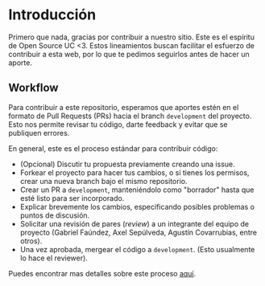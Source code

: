 # Introducción

Primero que nada, gracias por contribuir a nuestro sitio. Este es el espíritu de Open Source UC <3. Estos lineamientos buscan facilitar el esfuerzo de contribuir a esta web, por lo que te pedimos seguirlos antes de hacer un aporte.

## Workflow

Para contribuir a este repositorio, esperamos que aportes estén en el formato de Pull Requests (PRs) hacia el branch `development` del proyecto. Esto nos permite revisar tu código, darte feedback y evitar que se publiquen errores.

En general, este es el proceso estándar para contribuir código:

- (Opcional) Discutir tu propuesta previamente creando una issue.
- Forkear el proyecto para hacer tus cambios, o si tienes los permisos, crear una nueva branch bajo el mismo repositorio.
- Crear un PR a `development`, manteniéndolo como "borrador" hasta que esté listo para ser incorporado.
- Explicar brevemente los cambios, especificando posibles problemas o puntos de discusión.
- Solicitar una revisión de pares (*review*) a un integrante del equipo de proyecto (Gabriel Faúndez, Axel Sepúlveda, Agustín Covarrubias, entre otros).
- Una vez aprobada, mergear el código a `development`. (Esto usualmente lo hace el reviewer).

Puedes encontrar mas detalles sobre este proceso [aquí](https://docs.github.com/es/github/collaborating-with-issues-and-pull-requests/proposing-changes-to-your-work-with-pull-requests).
